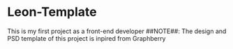 # Leon-Template
This is my first project as a front-end developer
##NOTE##: The design and PSD template of this project is inpired from Graphberry
